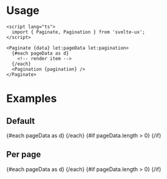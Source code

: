 <script lang="ts">


	import ListItem from '$lib/components/ListItem.svelte';
	import Pagination from '$lib/components/Pagination.svelte';
	import Paginate from '$lib/components/Paginate.svelte';
	import Preview from '$lib/components/Preview.svelte';

	const data = Array(100).fill(null).map((x, i) => ({ name: `Item: ${i + 1}`}))
</script>

<h1>Usage</h1>

```svelte
<script lang="ts">
  import { Paginate, Pagination } from 'svelte-ux';
</script>

<Paginate {data} let:pageData let:pagination>
  {#each pageData as d}
    <!-- render item -->
  {/each}
  <Pagination {pagination} />
</Paginate>
```

<h1>Examples</h1>

<h2>Default</h2>

<Preview>
	<Paginate {data} let:pageData let:pagination>
		{#each pageData as d}
			<ListItem title={d.name} />
		{/each}
		{#if pageData.length > 0}
			<Pagination {pagination} />
		{/if}
	</Paginate>
</Preview>

<h2>Per page</h2>

<Preview>
	<Paginate {data} perPage={5} let:pageData let:pagination>
		{#each pageData as d}
			<ListItem title={d.name} />
		{/each}
		{#if pageData.length > 0}
			<Pagination {pagination} />
		{/if}
	</Paginate>
</Preview>
